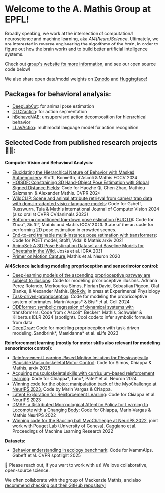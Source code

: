 # Welcome to the A. Mathis Group at EPFL! 

Broadly speaking, we work at the intersection of computational neuroscience and machine learning, aka *AI4(Neuro)Science*. Ultimately, we are interested in reverse engineering the algorithms of the brain, in order to figure out how the brain works and to build better artificial intelligence systems.  

Check out [group's website for more information](http://www.mathislab.org), and see our open source code below!

We also share open data/model weights on [Zenodo](https://zenodo.org/communities/amg/records?q=&l=list&p=1&s=10&sort=newest) and [Huggingface](https://huggingface.co/amathislab)! 

## Packages for behavioral analysis:

- [DeepLabCut](https://github.com/DeepLabCut/DeepLabCut): for animal pose estimation
- [DLC2action](https://github.com/AlexEMG/DLC2action): for action segmentation
- [hBehaveMAE](https://github.com/amathislab/BehaveMAE): unsupervised action decomposition for hierarchical behavior
- [LLaVAction](https://github.com/AdaptiveMotorControlLab/LLaVAction): multimodal language model for action recognition

## Selected Code from published research projects 👩‍💻:

**Computer Vision and Behavioral Analysis:**

- [Elucidating the Hierarchical Nature of Behavior with Masked Autoencoders](https://github.com/amathislab/BehaveMAE): Stoffl, Bonnetto, d'Ascoli & Mathis  ECCV 2024
- [HOISDF: Constraining 3D Hand-Object Pose Estimation with Global Signed Distance Fields](https://amathislab.github.io/HOISDF/): Code for Haozhe Qi, Chen Zhao, Mathieu Salzmann, & Alexander Mathis. CVPR 2024
- [WildCLIP: Scene and animal attribute retrieval from camera trap data with domain-adapted vision-language models](https://github.com/amathislab/wildclip): Code for Gabeff, Russwurm, Tuia & Mathis International Journal of Computer Vision 2024 (also oral at CVPR CV4animals 2023)
- [Bottom-up conditioned top-down pose estimation (BUCTD)](https://github.com/amathislab/BUCTD): Code for Zhou*, Stoffl*, Mathis and Mathis ICCV 2023. State of the art code for performing 2D pose estimation in crowded scenes. 
- [End-to-end trainable multi-instance pose estimation with transformers](https://github.com/amathislab/poet): Code for POET model, Stoffl, Vidal & Mathis arxiv 2021
- [AcinoSet: A 3D Pose Estimation Dataset and Baseline Models for Cheetahs in the Wild](https://github.com/amathislab/AcinoSet), Joska et al. ICRA 2021
- [Primer on Motion Capture](https://github.com/amathislab/Primer-MotionCapture), Mathis et al. Neuron 2020

**AI4Science including modeling proprioception and sensorimotor control:**

- [Deep-learning models of the ascending proprioceptive pathway are subject to illusions](https://github.com/amathislab/ProprioceptiveIllusions): Code for modeling proprioceptive illusions. Adriana Perez Rotondo, Merkourios Simos, Florian David, Sebastian Pigeon, Olaf Blanke, & Alexander Mathis. [BioRxiv](https://www.biorxiv.org/content/10.1101/2025.03.15.643457v1), in press at Experimental Physiology
- [Task-driven-proprioception](https://github.com/amathislab/Task-driven-Proprioception): Code for modeling the proprioceptive system of primates. Marin Vargas* & Bisi* et al. Cell 2024
- [ODEformer: symbolic regression of dynamical systems with transformers](https://github.com/sdascoli/odeformer): Code from d'Ascoli*, Becker*, Mathis, Schwaller & Kilbertus ICLR 2024 (spotlight). Cool code to infer symbolic formulas from data
- [DeepDraw](https://github.com/amathislab/DeepDraw): Code for modeling proprioception with task-driven modeling, Sandbrink*, Mamidanna* et al. eLife 2023


**Reinforcement learning (mostly for motor skills also relevant for modeling sensorimotor control):**

- [Reinforcement Learning-Based Motion Imitation for Physiologically Plausible Musculoskeletal Motor Control](https://github.com/amathislab/Kinesis): Code for Simos, Chiappa & Mathis, arxiv 2025
- [Acquiring musculoskeletal skills with curriculum-based reinforcement learning](https://github.com/amathislab/myochallenge): Code for Chiappa*, Tano*, Patel* et al. Neuron 2024
- [Winning code for the object manipulation track of the MyoChallenge at NeurIPS 2023](https://github.com/amathislab/myochallenge-lattice), Code by Marin Vargas & Chiappa.
- [Latent Exploration for Reinforcement Learning](https://github.com/amathislab/lattice): Code for Chiappa et al. NeurIPS 2023 
- [DMAP: a Distributed Morphological Attention Policy for Learning to Locomote with a Changing Body](https://github.com/amathislab/dmap): Code for Chiappa, Marin-Vargas & Mathis NeurIPS 2022
- [Winning code for the Baoding ball MyoChallenge at NeurIPS 2022](https://github.com/amathislab/myochallenge), joint work with Pouget Lab (University of Geneva). Caggiano et al. Proceedings of Machine Learning Research 2022

**Datasets:**

- [Behavior understanding in ecology benchmark](https://github.com/amathislab/MammAlps): Code for MammAlps. Gabeff et al. CVPR spotlight 2025



🌈 Please reach out, if you want to work with us! We love collaborative, open-source science.

We often collaborate with the group of Mackenzie Mathis, and also [recommend checking out their GitHub repository!](https://github.com/AdaptiveMotorControlLab)
<!--

**Here are some ideas to get you started:**

🙋‍♀️ A short introduction - what is your organization all about?
🌈 Contribution guidelines - how can the community get involved?
👩‍💻 Useful resources - where can the community find your docs? Is there anything else the community should know?
🍿 Fun facts - what does your team eat for breakfast?
🧙 Remember, you can do mighty things with the power of [Markdown](https://docs.github.com/github/writing-on-github/getting-started-with-writing-and-formatting-on-github/basic-writing-and-formatting-syntax)
-->
